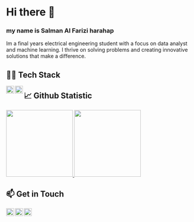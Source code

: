 # Hi there 👋

### my name is Salman Al Farizi harahap

Im a final years electrical engineering student with a focus on data analyst and machine learning. I thrive on solving problems and creating innovative solutions that make a difference.

## 🧑‍💻 Tech Stack

<a href="#"><img align="left" alt="Tensorflow" title="Tensorflow" width="21px" src="https://upload.wikimedia.org/wikipedia/commons/2/2d/Tensorflow_logo.svg" /></a>
<a href="#"><img align="left" alt="Python" title="Python" width="21px" src="https://upload.wikimedia.org/wikipedia/commons/c/c3/Python-logo-notext.svg" /></a>

## 📈 Github Statistic

<p align="left">
<a href="https://github.com/salmanafh">
  <img height="180em" src="https://github-readme-stats-eight-theta.vercel.app/api?username=penuliscode&show_icons=true&theme=algolia&include_all_commits=true&count_private=true"/>
  <img height="180em" src="https://github-readme-stats-eight-theta.vercel.app/api/top-langs/?username=penuliscode&layout=compact&theme=algolia"/>
</a>
</p>

## 📫 Get in Touch
<a href="https://www.linkedin.com/in/salmanafh/"><img align="left" alt="Tensorflow" title="Tensorflow" width="21px" src="https://upload.wikimedia.org/wikipedia/commons/f/f9/Linkedin_Shiny_Icon.svg" /></a>
<a href="https://wa.link/6187kd"><img align="left" alt="Tensorflow" title="Tensorflow" width="21px" src="https://upload.wikimedia.org/wikipedia/commons/6/6b/WhatsApp.svg" /></a>
<a href="ajglimer1@gmail.com"><img align="left" alt="Tensorflow" title="Tensorflow" width="21px" src="https://upload.wikimedia.org/wikipedia/commons/7/7e/Gmail_icon_%282020%29.svg" /></a>
